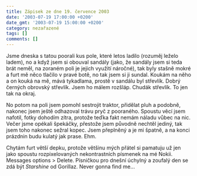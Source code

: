 ```yaml
---
title: Zápisek ze dne 19. července 2003
date: '2003-07-19 17:00:00 +0200'
date_gmt: '2003-07-19 15:00:00 +0200'
category: nezařazené
tags: []
comments: []
---
```

<p>Jsme dneska s tatou poorali kus pole, které letos ladilo (rozuměj leželo ladem), no   a když jsem si obouval sandály (jako, že sandály jsem si teda brát neměl, na zoraném poli   je jejich využití náročné), tak byly stašně mokré a furt mě něco tlačilo v pravé botě,   no tak jsem si ji sundal. Koukám na něho a on kouká na mě, mává tykadlama, prostě v sandálu   byl střevlík. Dobrý černých obrovský střevlík. Jsem ho málem rozšláp. Chudák střevlík. To jen tak na okraj.</p>
<p>No potom na poli jsem pomohl sestrojit traktor, přidělat pluh a podobně, nakonec jsem ještě odhazoval trávu   pryč z pooraného. Spoustu věcí jsem nafotil, fotky dohodím zítra, protože teďka fakt nemám náladu   vůbec na nic. Večer jsme opékali špekáčky, přestože jsem původně nechtěl jediný, tak jsem toho nakonec   sežral kopec. Jsem přeplněný a je mi špatně, a na konci prázdnin budu kulatý jak prase. Ehm.</p>
<p>Chytám furt větší depku, protože většinu mých přátel si pamatuju už jen jako spoustu   rozpixelovaných nekontrastních písmenek na mé Nokii. Messages options &gt; Delete. Písničkou pro dnešní   úchylný a zoufalý den se zdá být <i title="tady býval odkaz na soubor 'starshine.htm'">Starshine</i> od Gorillaz. Never gonna find me...</p>
